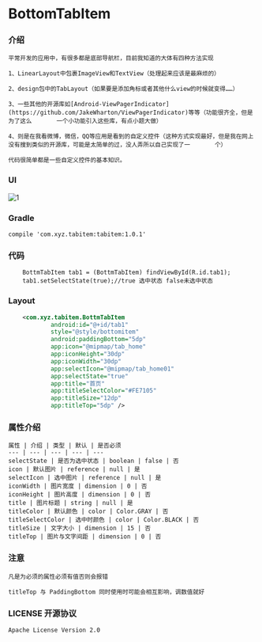 # BottomTabItem

### 介绍
    平常开发的应用中，有很多都是底部导航栏，目前我知道的大体有四种方法实现

    1、LinearLayout中包裹ImageView和TextView（处理起来应该是最麻烦的）

    2、design包中的TabLayout（如果要是添加角标或者其他什么view的时候就变得……）

    3、一些其他的开源库如[Android-ViewPagerIndicator](https://github.com/JakeWharton/ViewPagerIndicator)等等（功能很齐全，但是为了这么       一个小功能引入这些库，有点小题大做）

    4、则是在我看微博，微信，QQ等应用是看到的自定义控件（这种方式实现最好，但是我在网上没有搜到类似的开源库，可能是太简单的过，没人弄所以自己实现了一       个）

    代码很简单都是一些自定义控件的基本知识。
### UI
   ![1](https://github.com/zhangxuyang321/BottomTabItem/blob/master/ui/1.png)

### Gradle
    compile 'com.xyz.tabitem:tabitem:1.0.1'

### 代码
```
    BottmTabItem tab1 = (BottmTabItem) findViewById(R.id.tab1);
    tab1.setSelectState(true);//true 选中状态 false未选中状态

```

### Layout
``` xml
    <com.xyz.tabitem.BottmTabItem
            android:id="@+id/tab1"
            style="@style/bottomitem"
            android:paddingBottom="5dp"
            app:icon="@mipmap/tab_home"
            app:iconHeight="30dp"
            app:iconWidth="30dp"
            app:selectIcon="@mipmap/tab_home01"
            app:selectState="true"
            app:title="首页"
            app:titleSelectColor="#FE7105"
            app:titleSize="12dp"
            app:titleTop="5dp" />
```

### 属性介绍
    属性 | 介绍 | 类型 | 默认 | 是否必须
    --- | --- | --- | --- | ---
    selectState | 是否为选中状态 | boolean | false | 否
    icon | 默认图片 | reference | null | 是
    selectIcon | 选中图片 | reference | null | 是
    iconWidth | 图片宽度 | dimension | 0 | 否 
    iconHeight | 图片高度 | dimension | 0 | 否
    title | 图片标题 | string | null | 是
    titleColor | 默认颜色 | color | Color.GRAY | 否
    titleSelectColor | 选中时颜色 | color | Color.BLACK | 否
    titleSize | 文字大小 | dimension | 15 | 否
    titleTop | 图片与文字间距 | dimension | 0 | 否
    
### 注意
    凡是为必须的属性必须有值否则会报错
    
    titleTop 与 PaddingBottom 同时使用时可能会相互影响，调数值就好


### LICENSE 开源协议

    Apache License Version 2.0
